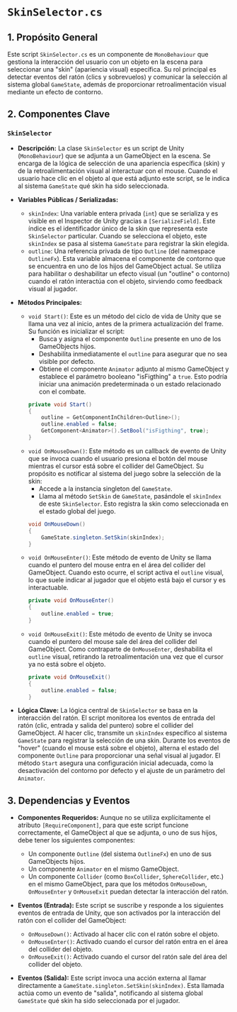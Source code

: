 # `SkinSelector.cs`

## 1. Propósito General
Este script `SkinSelector.cs` es un componente de `MonoBehaviour` que gestiona la interacción del usuario con un objeto en la escena para seleccionar una "skin" (apariencia visual) específica. Su rol principal es detectar eventos del ratón (clics y sobrevuelos) y comunicar la selección al sistema global `GameState`, además de proporcionar retroalimentación visual mediante un efecto de contorno.

## 2. Componentes Clave

### `SkinSelector`
- **Descripción:** La clase `SkinSelector` es un script de Unity (`MonoBehaviour`) que se adjunta a un GameObject en la escena. Se encarga de la lógica de selección de una apariencia específica (skin) y de la retroalimentación visual al interactuar con el mouse. Cuando el usuario hace clic en el objeto al que está adjunto este script, se le indica al sistema `GameState` qué skin ha sido seleccionada.

- **Variables Públicas / Serializadas:**
    - `skinIndex`: Una variable entera privada (`int`) que se serializa y es visible en el Inspector de Unity gracias a `[SerializeField]`. Este índice es el identificador único de la skin que representa este `SkinSelector` particular. Cuando se selecciona el objeto, este `skinIndex` se pasa al sistema `GameState` para registrar la skin elegida.
    - `outline`: Una referencia privada de tipo `Outline` (del namespace `OutlineFx`). Esta variable almacena el componente de contorno que se encuentra en uno de los hijos del GameObject actual. Se utiliza para habilitar o deshabilitar un efecto visual (un "outline" o contorno) cuando el ratón interactúa con el objeto, sirviendo como feedback visual al jugador.

- **Métodos Principales:**
    - `void Start()`: Este es un método del ciclo de vida de Unity que se llama una vez al inicio, antes de la primera actualización del frame. Su función es inicializar el script:
        - Busca y asigna el componente `Outline` presente en uno de los GameObjects hijos.
        - Deshabilita inmediatamente el `outline` para asegurar que no sea visible por defecto.
        - Obtiene el componente `Animator` adjunto al mismo GameObject y establece el parámetro booleano "isFigthing" a `true`. Esto podría iniciar una animación predeterminada o un estado relacionado con el combate.
        ```csharp
        private void Start()
        {
            outline = GetComponentInChildren<Outline>();
            outline.enabled = false;
            GetComponent<Animator>().SetBool("isFigthing", true);
        }
        ```
    - `void OnMouseDown()`: Este método es un callback de evento de Unity que se invoca cuando el usuario presiona el botón del mouse mientras el cursor está sobre el collider del GameObject. Su propósito es notificar al sistema del juego sobre la selección de la skin:
        - Accede a la instancia singleton del `GameState`.
        - Llama al método `SetSkin` de `GameState`, pasándole el `skinIndex` de este `SkinSelector`. Esto registra la skin como seleccionada en el estado global del juego.
        ```csharp
        void OnMouseDown()
        {
            GameState.singleton.SetSkin(skinIndex);
        }
        ```
    - `void OnMouseEnter()`: Este método de evento de Unity se llama cuando el puntero del mouse entra en el área del collider del GameObject. Cuando esto ocurre, el script activa el `outline` visual, lo que suele indicar al jugador que el objeto está bajo el cursor y es interactuable.
        ```csharp
        private void OnMouseEnter()
        {
            outline.enabled = true;
        }
        ```
    - `void OnMouseExit()`: Este método de evento de Unity se invoca cuando el puntero del mouse sale del área del collider del GameObject. Como contraparte de `OnMouseEnter`, deshabilita el `outline` visual, retirando la retroalimentación una vez que el cursor ya no está sobre el objeto.
        ```csharp
        private void OnMouseExit()
        {
            outline.enabled = false;
        }
        ```

- **Lógica Clave:** La lógica central de `SkinSelector` se basa en la interacción del ratón. El script monitorea los eventos de entrada del ratón (clic, entrada y salida del puntero) sobre el collider del GameObject. Al hacer clic, transmite un `skinIndex` específico al sistema `GameState` para registrar la selección de una skin. Durante los eventos de "hover" (cuando el mouse está sobre el objeto), alterna el estado del componente `Outline` para proporcionar una señal visual al jugador. El método `Start` asegura una configuración inicial adecuada, como la desactivación del contorno por defecto y el ajuste de un parámetro del `Animator`.

## 3. Dependencias y Eventos
- **Componentes Requeridos:** Aunque no se utiliza explícitamente el atributo `[RequireComponent]`, para que este script funcione correctamente, el GameObject al que se adjunta, o uno de sus hijos, debe tener los siguientes componentes:
    - Un componente `Outline` (del sistema `OutlineFx`) en uno de sus GameObjects hijos.
    - Un componente `Animator` en el mismo GameObject.
    - Un componente `Collider` (como `BoxCollider`, `SphereCollider`, etc.) en el mismo GameObject, para que los métodos `OnMouseDown`, `OnMouseEnter` y `OnMouseExit` puedan detectar la interacción del ratón.

- **Eventos (Entrada):** Este script se suscribe y responde a los siguientes eventos de entrada de Unity, que son activados por la interacción del ratón con el collider del GameObject:
    - `OnMouseDown()`: Activado al hacer clic con el ratón sobre el objeto.
    - `OnMouseEnter()`: Activado cuando el cursor del ratón entra en el área del collider del objeto.
    - `OnMouseExit()`: Activado cuando el cursor del ratón sale del área del collider del objeto.

- **Eventos (Salida):** Este script invoca una acción externa al llamar directamente a `GameState.singleton.SetSkin(skinIndex)`. Esta llamada actúa como un evento de "salida", notificando al sistema global `GameState` qué skin ha sido seleccionada por el jugador.